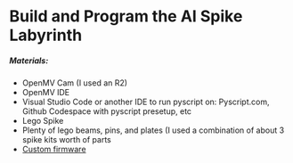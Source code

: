 <h1> Build and Program the AI Spike Labyrinth</h1>
<h5>Materials:</h5>
<ul>
  <li>OpenMV Cam (I used an R2)</li>
  <li>OpenMV IDE</li>
  <li>Visual Studio Code or another IDE to run pyscript on: Pyscript.com, Github Codespace with pyscript presetup, etc</li>
  <li>Lego Spike</li>
  <li>Plenty of lego beams, pins, and plates (I used a combination of about 3 spike kits worth of parts</li>
  <li><a href="https://raw.githack.com/tuftsceeo/SPIKE-html/main/index.html">Custom firmware</a></li>
</ul>
